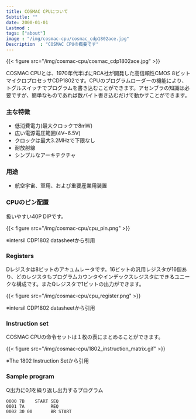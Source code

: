 ```yaml
---
title: COSMAC CPUについて
Subtitle: ""
date: 2000-01-01
Lastmod : 
tags: ["about"]
image : "/img/cosmac-cpu/cosmac_cdp1802ace.jpg"
Description  : "COSMAC CPUの概要です"
---
```


{{< figure src="/img/cosmac-cpu/cosmac_cdp1802ace.jpg" >}}

COSMAC CPUとは、1970年代半ばにRCA社が開発した高信頼性CMOS 8ビットマイクロプロセッサCDP1802です。CPUのプログラムローダーの機能により、トグルスイッチでプログラムを書き込むことができます。アセンブラの知識は必要ですが、簡単なものであれば数バイト書き込むだけで動かすことができます。

### 主な特徴

* 低消費電力(最大クロックで8mW)
* 広い電源電圧範囲(4V~6.5V)
* クロックは最大3.2MHzで下限なし
* 耐放射線
* シンプルなアーキテクチャ

### 用途

* 航空宇宙、軍用、および重要産業用装置

### CPUのピン配置

扱いやすい40P DIPです。

{{< figure src="/img/cosmac-cpu/cpu_pin.png" >}}

※intersil CDP1802 datasheetから引用

### Registers

Dレジスタは8ビットのアキュムレータです。16ビットの汎用レジスタが16個あり、どのレジスタもプログラムカウンタやインデックスレジスタにできるユニークな構成です。またQレジスタで1ビットの出力ができます。

{{< figure src="/img/cosmac-cpu/cpu_register.png" >}}

※intersil CDP1802 datasheetから引用

### Instruction set

COSMAC CPUの命令セットは１枚の表にまとめることができます。

{{< figure src="/img/cosmac-cpu/1802_instruction_matrix.gif" >}}

※The 1802 Instruction Setから引用

### Sample program

Q出力に0,1を繰り返し出力するプログラム

```
0000 7B    START SEQ
0001 7A          REQ
0002 30 00       BR START
```
